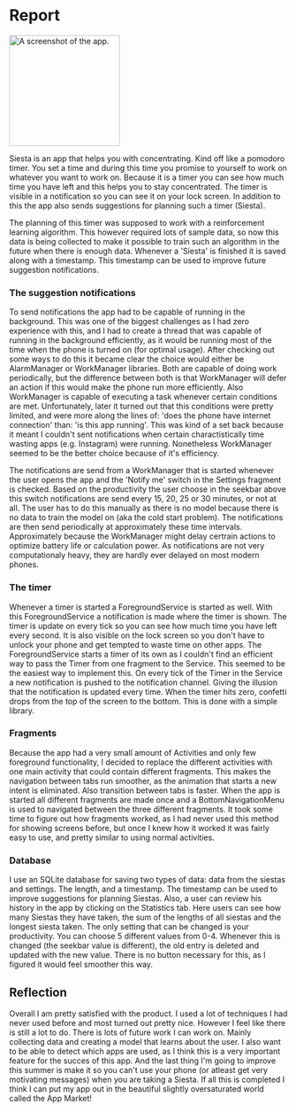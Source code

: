 # Report #

<img src="https://github.com/LucVermeer/Siesta/blob/master/WhatsApp%20Image%202019-06-27%20at%2016.02.36.jpeg" alt="A screenshot of the app." width="200"/>

Siesta is an app that helps you with concentrating. Kind off like a pomodoro timer. You set a time and during this time you promise
to yourself to work on whatever you want to work on. Because it is a timer you can see how much time you have left and this helps you to
stay concentrated. The timer is visible in a notification so you can see it on your lock screen. 
In addition to this the app also sends suggestions for planning such a timer (Siesta).

The planning of this timer was supposed to work with a reinforcement learning algorithm. This however required lots of sample data, so now 
this data is being collected to make it possible to train such an algorithm in the future when there is enough data. Whenever a 'Siesta'
is finished it is saved along with a timestamp. This timestamp can be used to improve future suggestion notifications.

### The suggestion notifications ###
To send notifications the app had to be capable of running in the background. This was one of the biggest challenges as I had zero
experience with this, and I had to create a thread that was capable of running in the background efficiently, as it would be running
most of the time when the phone is turned on (for optimal usage). After checking out some ways to do this it became clear the choice 
would either be AlarmManager or WorkManager libraries. Both are capable of doing work periodically, but the difference between both is that 
WorkManager will defer an action if this would make the phone run more efficiently. Also WorkManager is capable of executing a task
whenever certain conditions are met. Unfortunately, later it turned out that this conditions were pretty limited, and were more along
the lines of: 'does the phone have internet connection' than: 'is this app running'. This was kind of a set back because it meant
I couldn't sent notifications when certain charactistically time wasting apps (e.g. Instagram) were running.
Nonetheless WorkManager seemed to be the better choice because of it's efficiency. 

The notifications are send from a WorkManager that is started whenever the user opens the app and the 'Notify me' switch in the Settings
fragment is checked. Based on the productivity the user choose in the seekbar above this switch notifications are send every 15, 20, 25
or 30 minutes, or not at all. The user has to do this manually as there is no model because there is no data to train the model on
(aka the cold start problem). The notifications are then send periodically at approximately these time intervals. Approximately because
the WorkManager might delay certrain actions to optimize battery life or calculation power. As notifications are not very computationaly
heavy, they are hardly ever delayed on most modern phones.

### The timer ###
Whenever a timer is started a ForegroundService is started as well. With this ForegroundService a notification is made where the timer is shown. The timer is update on every tick so you can see how much time you have left every second. It is also visible on the lock screen so you don't have to unlock your phone and get tempted to waste time on other apps. The ForegroundService starts a timer of its own as I couldn't find an efficient way to pass the Timer from one fragment to the Service. This seemed to be the easiest way to implement this. On every tick of the Timer in the Service a new notification is pushed to the notification channel. Giving the illusion that the notification is updated every time.
When the timer hits zero, confetti drops from the top of the screen to the bottom. This is done with a simple library. 

### Fragments ###
Because the app had a very small amount of Activities and only few foreground functionality, I decided to replace the different
activities with one main activity that could contain different fragments. This makes the navigation between tabs run smoother, as the
animation that starts a new intent is eliminated. Also transition between tabs is faster.
When the app is started all different fragments are made once and a BottomNavigationMenu is used to navigated between the three different fragments. It took some time to figure out how fragments worked, as I had never used this method for showing screens before, but once I knew how it worked it was fairly easy to use, and pretty similar to using normal activities.

### Database ###
I use an SQLite database for saving two types of data: data from the siestas and settings. The length, and a timestamp. The timestamp can be used to improve suggestions for planning Siestas. Also, a user can review his history in the app by clicking on the Statistics tab. Here users can see how many Siestas they have taken, the sum of the lengths of all siestas and the longest siesta taken.
The only setting that can be changed is your productivity. You can choose 5 different values from 0-4. Whenever this is changed (the seekbar value is different), the old entry is deleted and updated with the new value. There is no button necessary for this, as I figured it would feel smoother this way.

## Reflection ##

Overall I am pretty satisfied with the product. I used a lot of techniques I had never used before and most turned out pretty nice. However I feel like there is still a lot to do. There is lots of future work I can work on. Mainly collecting data and creating a model that learns about the user. I also want to be able to detect which apps are used, as I think this is a very important feature for the succes of this app. And the last thing I'm going to improve this summer is make it so you can't use your phone (or atleast get very motivating messages) when you are taking a Siesta. If all this is completed I think I can put my app out in the beautiful slightly oversaturated world called the App Market!
